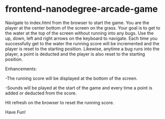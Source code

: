 frontend-nanodegree-arcade-game
===============================

Navigate to index.html from the browser to start the game.
You are the player at the center bottom of the screen on
the grass.
Your goal is to get to the water at the top of the screen
without running into any bugs.
Use the up, down, left and right arrows on the keyboard
to navigate.
Each time you successfully get to the water the running score
will be incremented and the player is reset to the starting
position.  Likewise, anytime a bug runs into the player, a point
is deducted and the player is also reset to
the starting position.

Enhancements:

-The running score will be displayed at the bottom of the
 screen.

-Sounds will be played at the start of the game and every time
 a point is added or deducted from the score.


Hit refresh on the browser to reset the running score.

Have Fun!


